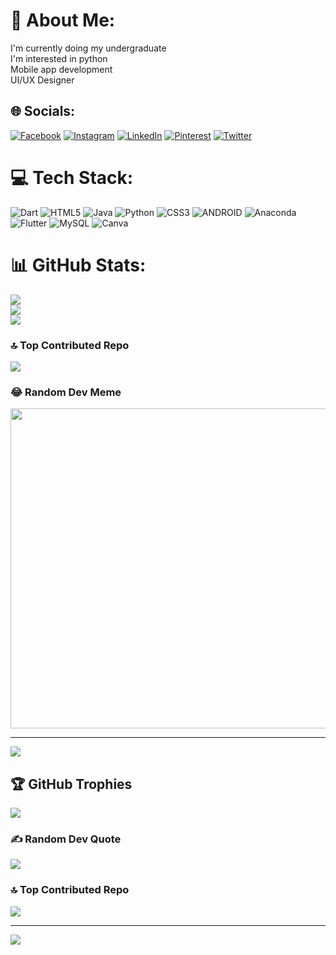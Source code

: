 # 💫 About Me:
I'm currently doing my undergraduate<br>I'm interested in python <br>Mobile app development<br>UI/UX Designer<br>


## 🌐 Socials:
[![Facebook](https://img.shields.io/badge/Facebook-%231877F2.svg?logo=Facebook&logoColor=white)](https://facebook.com/www.facebook.com/varshaaselvam.varshaaselvam) [![Instagram](https://img.shields.io/badge/Instagram-%23E4405F.svg?logo=Instagram&logoColor=white)](https://instagram.com/varshu_shan) [![LinkedIn](https://img.shields.io/badge/LinkedIn-%230077B5.svg?logo=linkedin&logoColor=white)](https://linkedin.com/in/www.linkedin.com/in/shree-varshaa-13bb4226a) [![Pinterest](https://img.shields.io/badge/Pinterest-%23E60023.svg?logo=Pinterest&logoColor=white)](https://pinterest.com/varshaaselvam) [![Twitter](https://img.shields.io/badge/Twitter-%231DA1F2.svg?logo=Twitter&logoColor=white)](https://twitter.com/varshaaselvam) 

# 💻 Tech Stack:
![Dart](https://img.shields.io/badge/dart-%230175C2.svg?style=plastic&logo=dart&logoColor=white) ![HTML5](https://img.shields.io/badge/html5-%23E34F26.svg?style=plastic&logo=html5&logoColor=white) ![Java](https://img.shields.io/badge/java-%23ED8B00.svg?style=plastic&logo=java&logoColor=white) ![Python](https://img.shields.io/badge/python-3670A0?style=plastic&logo=python&logoColor=ffdd54) ![CSS3](https://img.shields.io/badge/css3-%231572B6.svg?style=plastic&logo=css3&logoColor=white) ![ANDROID](https://img.shields.io/badge/android-%2320232a.svg?style=plastic&logo=android&logoColor=%a4c639) ![Anaconda](https://img.shields.io/badge/Anaconda-%2344A833.svg?style=plastic&logo=anaconda&logoColor=white) ![Flutter](https://img.shields.io/badge/Flutter-%2302569B.svg?style=plastic&logo=Flutter&logoColor=white) ![MySQL](https://img.shields.io/badge/mysql-%2300f.svg?style=plastic&logo=mysql&logoColor=white) ![Canva](https://img.shields.io/badge/Canva-%2300C4CC.svg?style=plastic&logo=Canva&logoColor=white)
# 📊 GitHub Stats:
![](https://github-readme-stats.vercel.app/api?username=varshushan&theme=dark&hide_border=false&include_all_commits=false&count_private=false)<br/>
![](https://github-readme-streak-stats.herokuapp.com/?user=varshushan&theme=dark&hide_border=false)<br/>
![](https://github-readme-stats.vercel.app/api/top-langs/?username=varshushan&theme=dark&hide_border=false&include_all_commits=false&count_private=false&layout=compact)

### 🔝 Top Contributed Repo
![](https://github-contributor-stats.vercel.app/api?username=varshushan&limit=5&theme=dark&combine_all_yearly_contributions=true)

### 😂 Random Dev Meme
<img src="https://rm.up.railway.app/" width="512px"/>

---
[![](https://visitcount.itsvg.in/api?id=varshushan&icon=6&color=0)](https://visitcount.itsvg.in)

<!-- Proudly created with GPRM ( https://gprm.itsvg.in ) -->

## 🏆 GitHub Trophies
![](https://github-profile-trophy.vercel.app/?username=varshushan&theme=radical&no-frame=false&no-bg=true&margin-w=4)

### ✍️ Random Dev Quote
![](https://quotes-github-readme.vercel.app/api?type=horizontal&theme=radical)

### 🔝 Top Contributed Repo
![](https://github-contributor-stats.vercel.app/api?username=varshushan&limit=5&theme=dark&combine_all_yearly_contributions=true)

---
[![](https://visitcount.itsvg.in/api?id=varshushan&icon=0&color=0)](https://visitcount.itsvg.in)

<!-- Proudly created with GPRM ( https://gprm.itsvg.in ) -->
